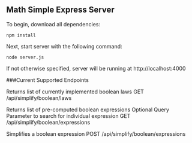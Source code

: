 ## Math Simple Express Server

To begin, download all dependencies:

`npm install`

Next, start server with the following command:

`node server.js`

If not otherwise specified, server will be running at http://localhost:4000

###Current Supported Endpoints

Returns list of currently implemented boolean laws
GET /api/simplify/boolean/laws

Returns list of pre-computed boolean expressions
Optional Query Parameter to search for individual expression
GET /api/simplify/boolean/expressions

Simplifies a boolean expression
POST /api/simplify/boolean/expressions
